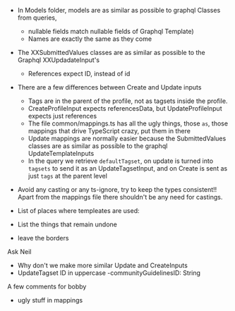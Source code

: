 - In Models folder, models are as similar as possible to graphql Classes from queries,
  - nullable fields match nullable fields of Graphql Template)
  - Names are exactly the same as they come
- The XXSubmittedValues classes are as similar as possible to the Graphql XXUpdadateInput's
  - References expect ID, instead of id
- There are a few differences between Create and Update inputs

  - Tags are in the parent of the profile, not as tagsets inside the profile.
  - CreateProfileInput expects referencesData, but UpdateProfileInput expects just references
  - The file common/mappings.ts has all the ugly things, those `as`, those mappings that drive TypeScript crazy, put them in there
  - Update mappings are normally easier because the SubmittedValues classes are as similar as possible to the graphql UpdateTemplateInputs
  - In the query we retrieve `defaultTagset`, on update is turned into `tagsets` to send it as an UpdateTagsetInput, and on Create is sent as just `tags` at the parent level

- Avoid any casting or any ts-ignore, try to keep the types consistent!! Apart from the mappings file there shouldn't be any need for castings.

- List of places where templeates are used:

- List the things that remain undone

- leave the borders

Ask Neil

- Why don't we make more similar Update and CreateInputs
- UpdateTagset ID in uppercase
  -communityGuidelinesID: String

A few comments for bobby

- ugly stuff in mappings
